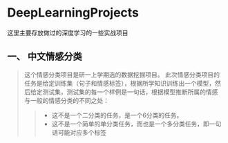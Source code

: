 # DeepLearningProjects
这里主要存放做过的深度学习的一些实战项目
## 一、 中文情感分类
>这个情感分类项目是研一上学期选的数据挖掘项目。 此次情感分类项目的任务是给定训练集（句子和情感标签），根据所学知识训练出一个模型，然后给定测试集，测试集的每一个样例是一句话，根据模型推断所属的情感
> 与一般的情感分类的不同之处： 
>> * 这不是一个二分类的任务，是一个6分类的任务。
>> * 这不是一个简单的单分类任务，而也是一个多分类任务，即一句话可能对应多个标签
